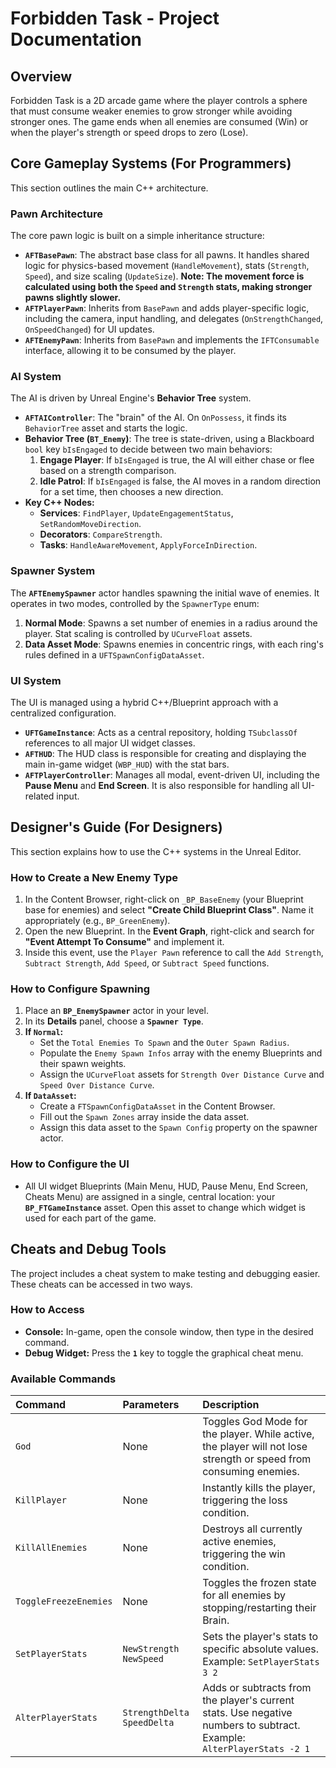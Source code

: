 # Forbidden Task - Project Documentation

## Overview

Forbidden Task is a 2D arcade game where the player controls a sphere that must consume weaker enemies to grow stronger while avoiding stronger ones. The game ends when all enemies are consumed (Win) or when the player's strength or speed drops to zero (Lose).

## Core Gameplay Systems (For Programmers)

This section outlines the main C++ architecture.

### Pawn Architecture

The core pawn logic is built on a simple inheritance structure:
* **`AFTBasePawn`**: The abstract base class for all pawns. It handles shared logic for physics-based movement (`HandleMovement`), stats (`Strength`, `Speed`), and size scaling (`UpdateSize`). **Note: The movement force is calculated using both the `Speed` and `Strength` stats, making stronger pawns slightly slower.**
* **`AFTPlayerPawn`**: Inherits from `BasePawn` and adds player-specific logic, including the camera, input handling, and delegates (`OnStrengthChanged`, `OnSpeedChanged`) for UI updates.
* **`AFTEnemyPawn`**: Inherits from `BasePawn` and implements the `IFTConsumable` interface, allowing it to be consumed by the player.

### AI System

The AI is driven by Unreal Engine's **Behavior Tree** system.
* **`AFTAIController`**: The "brain" of the AI. On `OnPossess`, it finds its `BehaviorTree` asset and starts the logic.
* **Behavior Tree (`BT_Enemy`)**: The tree is state-driven, using a Blackboard `bool` key `bIsEngaged` to decide between two main behaviors:
    1.  **Engage Player**: If `bIsEngaged` is true, the AI will either chase or flee based on a strength comparison.
    2.  **Idle Patrol**: If `bIsEngaged` is false, the AI moves in a random direction for a set time, then chooses a new direction.
* **Key C++ Nodes:**
    * **Services**: `FindPlayer`, `UpdateEngagementStatus`, `SetRandomMoveDirection`.
    * **Decorators**: `CompareStrength`.
    * **Tasks**: `HandleAwareMovement`, `ApplyForceInDirection`.

### Spawner System

The **`AFTEnemySpawner`** actor handles spawning the initial wave of enemies. It operates in two modes, controlled by the `SpawnerType` enum:
1.  **Normal Mode**: Spawns a set number of enemies in a radius around the player. Stat scaling is controlled by `UCurveFloat` assets.
2.  **Data Asset Mode**: Spawns enemies in concentric rings, with each ring's rules defined in a `UFTSpawnConfigDataAsset`.

### UI System

The UI is managed using a hybrid C++/Blueprint approach with a centralized configuration.
* **`UFTGameInstance`**: Acts as a central repository, holding `TSubclassOf` references to all major UI widget classes.
* **`AFTHUD`**: The HUD class is responsible for creating and displaying the main in-game widget (`WBP_HUD`) with the stat bars.
* **`AFTPlayerController`**: Manages all modal, event-driven UI, including the **Pause Menu** and **End Screen**. It is also responsible for handling all UI-related input.

## Designer's Guide (For Designers)

This section explains how to use the C++ systems in the Unreal Editor.

### How to Create a New Enemy Type

1.  In the Content Browser, right-click on `_BP_BaseEnemy` (your Blueprint base for enemies) and select **"Create Child Blueprint Class"**. Name it appropriately (e.g., `BP_GreenEnemy`).
2.  Open the new Blueprint. In the **Event Graph**, right-click and search for **"Event Attempt To Consume"** and implement it.
3.  Inside this event, use the `Player Pawn` reference to call the `Add Strength`, `Subtract Strength`, `Add Speed`, or `Subtract Speed` functions.

### How to Configure Spawning

1.  Place an **`BP_EnemySpawner`** actor in your level.
2.  In its **Details** panel, choose a **`Spawner Type`**.
3.  **If `Normal`:**
    * Set the `Total Enemies To Spawn` and the `Outer Spawn Radius`.
    * Populate the `Enemy Spawn Infos` array with the enemy Blueprints and their spawn weights.
    * Assign the `UCurveFloat` assets for `Strength Over Distance Curve` and `Speed Over Distance Curve`.
4.  **If `DataAsset`:**
    * Create a `FTSpawnConfigDataAsset` in the Content Browser.
    * Fill out the `Spawn Zones` array inside the data asset.
    * Assign this data asset to the `Spawn Config` property on the spawner actor.

### How to Configure the UI

* All UI widget Blueprints (Main Menu, HUD, Pause Menu, End Screen, Cheats Menu) are assigned in a single, central location: your **`BP_FTGameInstance`** asset. Open this asset to change which widget is used for each part of the game.

## Cheats and Debug Tools

The project includes a cheat system to make testing and debugging easier. These cheats can be accessed in two ways.

### How to Access

* **Console:** In-game, open the console window, then type in the desired command.
* **Debug Widget:** Press the **`1`** key to toggle the graphical cheat menu.

### Available Commands

| Command | Parameters | Description |
| :--- | :--- | :--- |
| `God` | None | Toggles God Mode for the player. While active, the player will not lose strength or speed from consuming enemies. |
| `KillPlayer` | None | Instantly kills the player, triggering the loss condition. |
| `KillAllEnemies` | None | Destroys all currently active enemies, triggering the win condition. |
| `ToggleFreezeEnemies`| None | Toggles the frozen state for all enemies by stopping/restarting their Brain. |
| `SetPlayerStats` | `NewStrength` `NewSpeed` | Sets the player's stats to specific absolute values. Example: `SetPlayerStats 3 2` |
| `AlterPlayerStats` | `StrengthDelta` `SpeedDelta`| Adds or subtracts from the player's current stats. Use negative numbers to subtract. Example: `AlterPlayerStats -2 1` |
